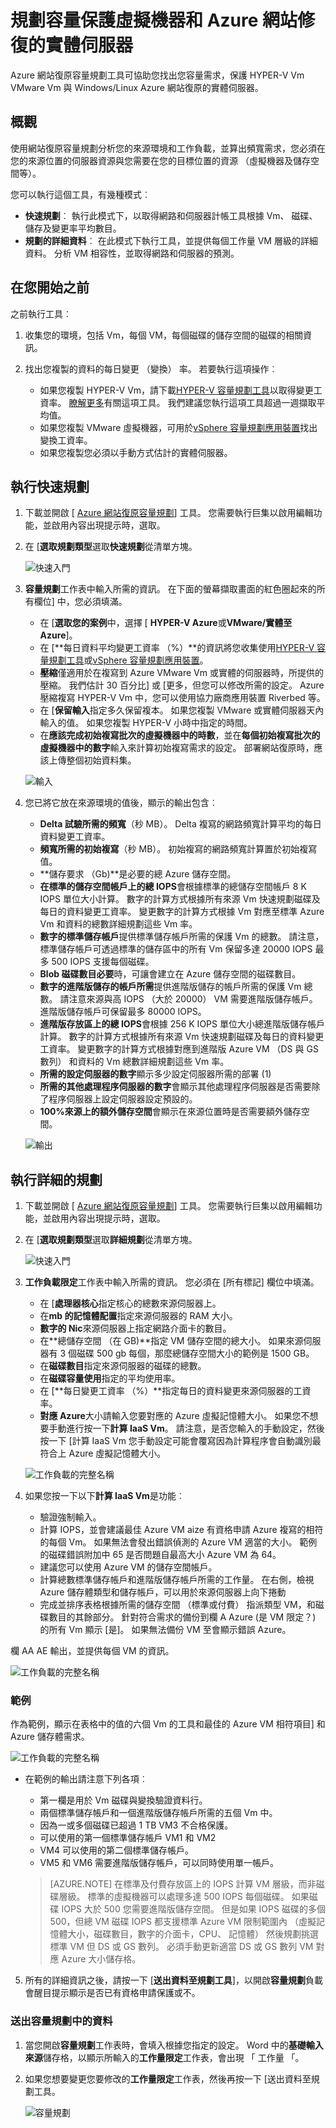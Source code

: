 <properties
    pageTitle="規劃容量保護虛擬機器和 Azure 網站修復的實體伺服器 |Microsoft Azure"
    description="Azure 網站復原協調複寫、 錯誤移轉及復原的虛擬機器和實體位於內部部署 Azure 或第二個內部部署網站的伺服器。" 
    services="site-recovery" 
    documentationCenter="" 
    authors="rayne-wiselman" 
    manager="jwhit" 
    editor=""/>

<tags 
    ms.service="site-recovery" 
    ms.devlang="na"
    ms.topic="article"
    ms.tgt_pltfrm="na"
    ms.workload="storage-backup-recovery" 
    ms.date="07/12/2016" 
    ms.author="raynew"/>

# <a name="plan-capacity-for-protecting-virtual-machines-and-physical-servers-in-azure-site-recovery"></a>規劃容量保護虛擬機器和 Azure 網站修復的實體伺服器

Azure 網站復原容量規劃工具可協助您找出您容量需求，保護 HYPER-V Vm VMware Vm 與 Windows/Linux Azure 網站復原的實體伺服器。


## <a name="overview"></a>概觀

使用網站復原容量規劃分析您的來源環境和工作負載，並算出頻寬需求，您必須在您的來源位置的伺服器資源與您需要在您的目標位置的資源 （虛擬機器及儲存空間等）。 

您可以執行這個工具，有幾種模式︰

- **快速規劃**︰ 執行此模式下，以取得網路和伺服器計帳工具根據 Vm、 磁碟、 儲存及變更率平均數目。
- **規劃的詳細資料**︰ 在此模式下執行工具，並提供每個工作量 VM 層級的詳細資料。 分析 VM 相容性，並取得網路和伺服器的預測。

## <a name="before-you-start"></a>在您開始之前

之前執行工具︰

1. 收集您的環境，包括 Vm，每個 VM，每個磁碟的儲存空間的磁碟的相關資訊。
2. 找出您複製的資料的每日變更 （變換） 率。 若要執行這項操作︰

    - 如果您複製 HYPER-V Vm，請下載[HYPER-V 容量規劃工具](https://www.microsoft.com/download/details.aspx?id=39057)以取得變更工資率。 [瞭解更多](site-recovery-capacity-planning-for-hyper-v-replication.md)有關這項工具。 我們建議您執行這項工具超過一週擷取平均值。
    - 如果您複製 VMware 虛擬機器，可用於[vSphere 容量規劃應用裝置](https://labs.vmware.com/flings/vsphere-replication-capacity-planning-appliance)找出變換工資率。
    - 如果您複製您必須以手動方式估計的實體伺服器。

## <a name="run-the-quick-planner"></a>執行快速規劃
1.  下載並開啟 [ [Azure 網站復原容量規劃](http://aka.ms/asr-capacity-planner-excel)] 工具。 您需要執行巨集以啟用編輯功能，並啟用內容出現提示時，選取。 
2.  在 [**選取規劃類型**選取**快速規劃**從清單方塊。

    ![快速入門](./media/site-recovery-capacity-planner/getting-started.png)

3.  **容量規劃**工作表中輸入所需的資訊。 在下面的螢幕擷取畫面的紅色圈起來的所有欄位] 中，您必須填滿。

    - 在 [**選取您的案例**中，選擇 [ **HYPER-V Azure**或**VMware/實體至 Azure**]。
    - 在 [**每日資料平均變更工資率 （%）**的資訊將您收集使用[HYPER-V 容量規劃工具](site-recovery-capacity-planning-for-hyper-v-replication.md)或[vSphere 容量規劃應用裝置](https://labs.vmware.com/flings/vsphere-replication-capacity-planning-appliance)。  
    - **壓縮**僅適用於在複寫到 Azure VMware Vm 或實體的伺服器時，所提供的壓縮。 我們估計 30 百分比] 或 [更多，但您可以修改所需的設定。 Azure 壓縮複寫 HYPER-V Vm 中，您可以使用協力廠商應用裝置 Riverbed 等。 
    -  在 [**保留輸入**指定多久保留複本。 如果您複製 VMware 或實體伺服器天內輸入的值。 如果您複製 HYPER-V 小時中指定的時間。
    -  在**應該完成初始複寫批次的虛擬機器中的時數**，並在**每個初始複寫批次的虛擬機器中的數字**輸入來計算初始複寫需求的設定。  部署網站復原時，應該上傳整個初始資料集。 

    ![輸入](./media/site-recovery-capacity-planner/inputs.png)

2.  您已將它放在來源環境的值後，顯示的輸出包含︰

    - **Delta 試驗所需的頻寬**（秒 MB）。 Delta 複寫的網路頻寬計算平均的每日資料變更工資率。
    - **頻寬所需的初始複寫**（秒 MB）。 初始複寫的網路頻寬計算置於初始複寫值。 
    - **儲存要求 （Gb)**是必要的總 Azure 儲存空間。
    - **在標準的儲存空間帳戶上的總 IOPS**會根據標準的總儲存空間帳戶 8 K IOPS 單位大小計算。  數字的計算方式根據所有來源 Vm 快速規劃磁碟及每日的資料變更工資率。 變更數字的計算方式根據 Vm 對應至標準 Azure Vm 和資料的總數詳細規劃這些 Vm 率。 
    - **數字的標準儲存帳戶**提供標準儲存帳戶所需的保護 Vm 的總數。 請注意，標準儲存帳戶可透過標準的儲存區中的所有 Vm 保留多達 20000 IOPS 最多 500 IOPS 支援每個磁碟。 
    - **Blob 磁碟數目必要**時，可讓會建立在 Azure 儲存空間的磁碟數目。
    - **數字的進階版儲存的帳戶所需**提供進階版儲存的帳戶所需的保護 Vm 總數。 請注意來源與高 IOPS （大於 20000） VM 需要進階版儲存帳戶。 進階版儲存帳戶可保留最多 80000 IOPS。
    - **進階版存放區上的總 IOPS**會根據 256 K IOPS 單位大小總進階版儲存帳戶計算。  數字的計算方式根據所有來源 Vm 快速規劃磁碟及每日的資料變更工資率。 變更數字的計算方式根據對應到進階版 Azure VM （DS 與 GS 數列） 和資料的 Vm 總數詳細規劃這些 Vm 率。 
    - **所需的設定伺服器的數字**顯示多少設定伺服器所需的部署 (1)
    - **所需的其他處理程序伺服器的數字**會顯示其他處理程序伺服器是否需要除了程序伺服器上設定伺服器設定預設的。
    - **100%來源上的額外儲存空間**會顯示在來源位置時是否需要額外儲存空間。
            
    ![輸出](./media/site-recovery-capacity-planner/output.png)
 
## <a name="run-the-detailed-planner"></a>執行詳細的規劃


1.  下載並開啟 [ [Azure 網站復原容量規劃](http://aka.ms/asr-capacity-planner-excel)] 工具。 您需要執行巨集以啟用編輯功能，並啟用內容出現提示時，選取。 
2.  在 [**選取規劃類型**選取**詳細規劃**從清單方塊。

    ![快速入門](./media/site-recovery-capacity-planner/getting-started-2.png)

3.  **工作負載限定**工作表中輸入所需的資訊。 您必須在 [所有標記] 欄位中填滿。

    - 在 [**處理器核心**指定核心的總數來源伺服器上。
    - 在**mb 的記憶體配置**指定來源伺服器的 RAM 大小。 
    - **數字的 Nic**來源伺服器上指定網路介面卡的數目。 
    -  在**總儲存空間 （在 GB)**指定 VM 儲存空間的總大小。 如果來源伺服器有 3 個磁碟 500 gb 每個，那麼總儲存空間大小的範例是 1500 GB。
    -  在**磁碟數目**指定來源伺服器的磁碟的總數。
    -  在**磁碟容量使用**指定的平均使用率。
    -  在 [**每日變更工資率 （%）**指定每日的資料變更來源伺服器的工資率。
    -  **對應 Azure**大小請輸入您要對應的 Azure 虛擬記憶體大小。 如果您不想要手動進行按一下**計算 IaaS Vm**。 請注意，是否您輸入的手動設定，然後按一下 [計算 IaaS Vm 您手動設定可能會覆寫因為計算程序會自動識別最符合上 Azure 虛擬記憶體大小。

    ![工作負載的完整名稱](./media/site-recovery-capacity-planner/workload-qualification.png)

4.  如果您按一下以下**計算 IaaS Vm**是功能︰

    - 驗證強制輸入。
    - 計算 IOPS，並會建議最佳 Azure VM aize 有資格申請 Azure 複寫的相符的每個 Vm。 如果無法會發出錯誤偵測的 Azure VM 適當的大小。 範例的磁碟錯誤附加中 65 是否問題自最高大小 Azure VM 為 64。
    - 建議您可以使用 Azure VM 的儲存空間帳戶。
    - 計算總數標準儲存帳戶和進階版儲存帳戶所需的工作量。 在右側，檢視 Azure 儲存體類型和儲存帳戶，可以用於來源伺服器上向下捲動
    - 完成並排序表格根據所需的儲存空間 （標準或付費） 指派類型 VM，和磁碟數目的其餘部分。 針對符合需求的備份到欄 A Azure (是 VM 限定？) 的所有 Vm 顯示 [是]。 如果無法備份 VM 至會顯示錯誤 Azure。

欄 AA AE 輸出，並提供每個 VM 的資訊。

![工作負載的完整名稱](./media/site-recovery-capacity-planner/workload-qualification-2.png)


### <a name="example"></a>範例
作為範例，顯示在表格中的值的六個 Vm 的工具和最佳的 Azure VM 相符項目] 和 Azure 儲存體需求。

![工作負載的完整名稱](./media/site-recovery-capacity-planner/workload-qualification-3.png)

- 在範例的輸出請注意下列各項︰
    
    - 第一欄是用於 Vm 磁碟與變換驗證資料行。
    - 兩個標準儲存帳戶和一個進階版儲存帳戶所需的五個 Vm 中。 
    -  因為一或多個磁碟已超過 1 TB VM3 不合格保護。
    -  可以使用的第一個標準儲存帳戶 VM1 和 VM2
    -  VM4 可以使用的第二個標準儲存帳戶。
    -  VM5 和 VM6 需要進階版儲存帳戶，可以同時使用單一帳戶。

    >[AZURE.NOTE]  在標準及付費存放區上的 IOPS 計算 VM 層級，而非磁碟層級。 標準的虛擬機器可以處理多達 500 IOPS 每個磁碟。 如果磁碟 IOPS 大於 500 您需要進階版儲存空間。 但是如果 IOPS 磁碟的多個 500，但總 VM 磁碟 IOPS 都支援標準 Azure VM 限制範圍內 （虛擬記憶體大小，磁碟數目，數字的介面卡，CPU、 記憶體） 然後規劃挑選標準 VM 但 DS 或 GS 數列。 必須手動更新適當 DS 或 GS 數列 VM 對應 Azure 大小儲存格。

5. 所有的詳細資訊之後，請按一下 [**送出資料至規劃工具**]，以開啟**容量規劃**負載會醒目提示顯示是否已有資格申請保護或不。


### <a name="submit-data-in-the-capacity-planner"></a>送出容量規劃中的資料

1.  當您開啟**容量規劃**工作表時，會填入根據您指定的設定。 Word 中的**基礎輸入來源**儲存格，以顯示所輸入的**工作量限定**工作表，會出現 「 工作量 「。 
2.  如果您想要變更您要修改的**工作量限定**工作表，然後再按一下 [送出資料至規劃工具。  

    ![容量規劃](./media/site-recovery-capacity-planner/capacity-planner.png)



